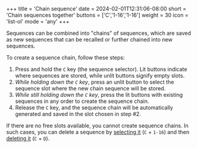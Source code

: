 +++
title = 'Chain sequence'
date = 2024-02-01T12:31:06-08:00
short = 'Chain sequences together'
buttons = ['C','1-16','1-16']
weight = 30
icon = 'list-ol'
mode = 'any'
+++


Sequences can be combined into "chains" of sequences, which are saved as new sequences that can be recalled or further chained into new sequences.

To create a sequence chain, follow these steps:

1. Press and hold the `C` key (the sequence selector). Lit buttons indicate where sequences are stored, while unlit buttons signify empty slots.
2. *While holding down the `C` key*, press an unlit button to select the sequence slot where the new chain sequence will be stored.
3. *While still holding down the `C` key*, press the lit buttons with existing sequences in any order to create the sequence chain.
4. Release the `C` key, and the sequence chain will be automatically generated and saved in the slot chosen in step #2.

If there are no free slots available, you cannot create sequence chains. In such cases, you can delete a sequence by [selecting it](#select-sequence) (`C` + `1-16`) and then [deleting it](#record-sequence) (`C` + `D`).
